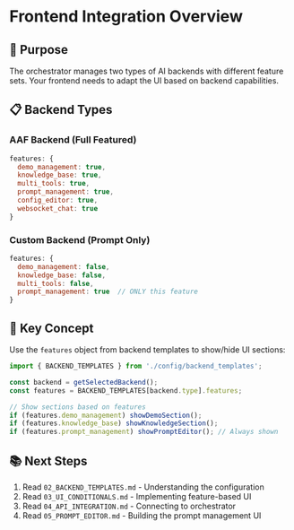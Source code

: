 # Frontend Integration Overview

## 🎯 **Purpose**
The orchestrator manages two types of AI backends with different feature sets. Your frontend needs to adapt the UI based on backend capabilities.

## 📋 **Backend Types**

### **AAF Backend (Full Featured)**
```javascript
features: {
  demo_management: true,
  knowledge_base: true, 
  multi_tools: true,
  prompt_management: true,
  config_editor: true,
  websocket_chat: true
}
```

### **Custom Backend (Prompt Only)**
```javascript
features: {
  demo_management: false,
  knowledge_base: false,
  multi_tools: false,
  prompt_management: true  // ONLY this feature
}
```

## 🔧 **Key Concept**
Use the `features` object from backend templates to show/hide UI sections:

```javascript
import { BACKEND_TEMPLATES } from './config/backend_templates';

const backend = getSelectedBackend();
const features = BACKEND_TEMPLATES[backend.type].features;

// Show sections based on features
if (features.demo_management) showDemoSection();
if (features.knowledge_base) showKnowledgeSection();
if (features.prompt_management) showPromptEditor(); // Always shown
```

## 📚 **Next Steps**
1. Read `02_BACKEND_TEMPLATES.md` - Understanding the configuration
2. Read `03_UI_CONDITIONALS.md` - Implementing feature-based UI  
3. Read `04_API_INTEGRATION.md` - Connecting to orchestrator
4. Read `05_PROMPT_EDITOR.md` - Building the prompt management UI
